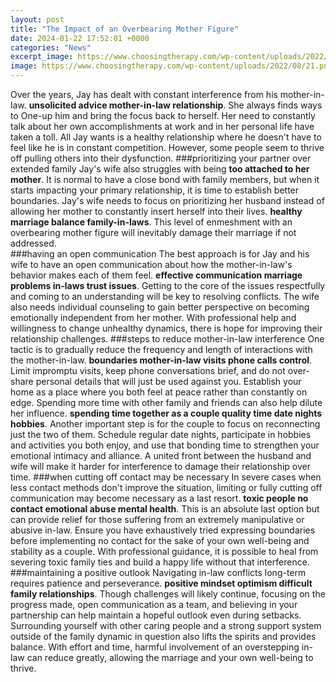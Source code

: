 ```yaml
---
layout: post
title: "The Impact of an Overbearing Mother Figure"
date: 2024-01-22 17:52:01 +0000
categories: "News"
excerpt_image: https://www.choosingtherapy.com/wp-content/uploads/2022/08/21.png
image: https://www.choosingtherapy.com/wp-content/uploads/2022/08/21.png
---
```


Over the years, Jay has dealt with constant interference from his mother-in-law. **unsolicited advice mother-in-law relationship**. She always finds ways to One-up him and bring the focus back to herself. Her need to constantly talk about her own accomplishments at work and in her personal life have taken a toll. All Jay wants is a healthy relationship where he doesn't have to feel like he is in constant competition. However, some people seem to thrive off pulling others into their dysfunction. 
###prioritizing your partner over extended family
Jay's wife also struggles with being **too attached to her mother**. It is normal to have a close bond with family members, but when it starts impacting your primary relationship, it is time to establish better boundaries. Jay's wife needs to focus on prioritizing her husband instead of allowing her mother to constantly insert herself into their lives. **healthy marriage balance family-in-laws**. This level of enmeshment with an overbearing mother figure will inevitably damage their marriage if not addressed.  
###having an open communication
The best approach is for Jay and his wife to have an open communication about how the mother-in-law's behavior makes each of them feel. **effective communication marriage problems in-laws trust issues**. Getting to the core of the issues respectfully and coming to an understanding will be key to resolving conflicts. The wife also needs individual counseling to gain better perspective on becoming emotionally independent from her mother. With professional help and willingness to change unhealthy dynamics, there is hope for improving their relationship challenges.
###steps to reduce mother-in-law interference 
One tactic is to gradually reduce the frequency and length of interactions with the mother-in-law. **boundaries mother-in-law visits phone calls control**. Limit impromptu visits, keep phone conversations brief, and do not over-share personal details that will just be used against you. Establish your home as a place where you both feel at peace rather than constantly on edge. Spending more time with other family and friends can also help dilute her influence. 
**spending time together as a couple quality time date nights hobbies**.  Another important step is for the couple to focus on reconnecting just the two of them. Schedule regular date nights, participate in hobbies and activities you both enjoy, and use that bonding time to strengthen your emotional intimacy and alliance. A united front between the husband and wife will make it harder for interference to damage their relationship over time.
###when cutting off contact may be necessary
In severe cases when less contact methods don't improve the situation, limiting or fully cutting off communication may become necessary as a last resort. **toxic people no contact emotional abuse mental health**. This is an absolute last option but can provide relief for those suffering from an extremely manipulative or abusive in-law. Ensure you have exhaustively tried expressing boundaries before implementing no contact for the sake of your own well-being and stability as a couple. With professional guidance, it is possible to heal from severing toxic family ties and build a happy life without that interference.
###maintaining a positive outlook 
Navigating in-law conflicts long-term requires patience and perseverance. **positive mindset optimism difficult family relationships**. Though challenges will likely continue, focusing on the progress made, open communication as a team, and believing in your partnership can help maintain a hopeful outlook even during setbacks. Surrounding yourself with other caring people and a strong support system outside of the family dynamic in question also lifts the spirits and provides balance. With effort and time, harmful involvement of an overstepping in-law can reduce greatly, allowing the marriage and your own well-being to thrive.